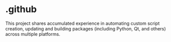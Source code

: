 # .github
This project shares accumulated experience in automating custom script creation, updating and building packages (including Python, Qt, and others) across multiple platforms.
